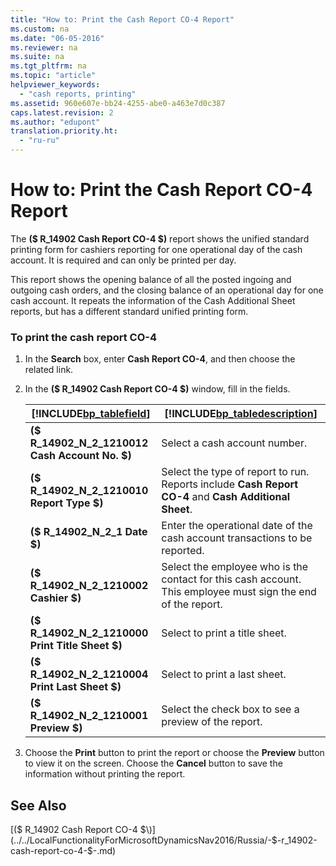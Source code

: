 ```yaml
---
title: "How to: Print the Cash Report CO-4 Report"
ms.custom: na
ms.date: "06-05-2016"
ms.reviewer: na
ms.suite: na
ms.tgt_pltfrm: na
ms.topic: "article"
helpviewer_keywords: 
  - "cash reports, printing"
ms.assetid: 960e607e-bb24-4255-abe0-a463e7d0c387
caps.latest.revision: 2
ms.author: "edupont"
translation.priority.ht: 
  - "ru-ru"
---
```

# How to: Print the Cash Report CO-4 Report
The **\($ R\_14902 Cash Report CO\-4 $\)** report shows the unified standard printing form for cashiers reporting for one operational day of the cash account. It is required and can only be printed per day.  
  
 This report shows the opening balance of all the posted ingoing and outgoing cash orders, and the closing balance of an operational day for one cash account. It repeats the information of the Cash Additional Sheet reports, but has a different standard unified printing form.  
  
### To print the cash report CO\-4  
  
1.  In the **Search** box, enter **Cash Report CO\-4**, and then choose the related link.  
  
2.  In the **\($ R\_14902 Cash Report CO\-4 $\)** window, fill in the fields.  
  
    |[!INCLUDE[bp_tablefield](../../ApplicationDesign/includes/bp_tablefield_md.md)]|[!INCLUDE[bp_tabledescription](../../ApplicationDesign/includes/bp_tabledescription_md.md)]|  
    |---------------------------------|---------------------------------------|  
    |**\($ R\_14902\_N\_2\_1210012 Cash Account No. $\)**|Select a cash account number.|  
    |**\($ R\_14902\_N\_2\_1210010 Report Type $\)**|Select the type of report to run. Reports include **Cash Report CO\-4** and **Cash Additional Sheet**.|  
    |**\($ R\_14902\_N\_2\_1 Date $\)**|Enter the operational date of the cash account transactions to be reported.|  
    |**\($ R\_14902\_N\_2\_1210002 Cashier $\)**|Select the employee who is the contact for this cash account. This employee must sign the end of the report.|  
    |**\($ R\_14902\_N\_2\_1210000 Print Title Sheet $\)**|Select to print a title sheet.|  
    |**\($ R\_14902\_N\_2\_1210004 Print Last Sheet $\)**|Select to print a last sheet.|  
    |**\($ R\_14902\_N\_2\_1210001 Preview $\)**|Select the check box to see a preview of the report.|  
  
3.  Choose the **Print** button to print the report or choose the **Preview** button to view it on the screen. Choose the **Cancel** button to save the information without printing the report.  
  
## See Also  
 [\($ R\_14902 Cash Report CO\-4 $\)](../../LocalFunctionalityForMicrosoftDynamicsNav2016/Russia/-$-r_14902-cash-report-co-4-$-.md)